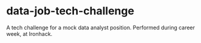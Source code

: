 # data-job-tech-challenge
A tech challenge for a mock data analyst position. Performed during career week, at Ironhack.
